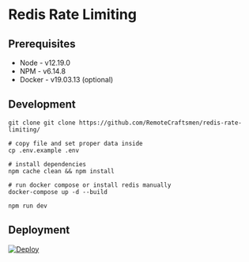 # Redis Rate Limiting

## Prerequisites

-   Node - v12.19.0
-   NPM - v6.14.8
-   Docker - v19.03.13 (optional)

## Development

```
git clone git clone https://github.com/RemoteCraftsmen/redis-rate-limiting/

# copy file and set proper data inside
cp .env.example .env

# install dependencies
npm cache clean && npm install

# run docker compose or install redis manually
docker-compose up -d --build

npm run dev

```

## Deployment

<a href="https://heroku.com/deploy?template=https://github.com/RemoteCraftsmen/redis-rate-limiting/tree/feature/deploy-to-heroku-button">
  <img src="https://www.herokucdn.com/deploy/button.svg" alt="Deploy">
</a>

